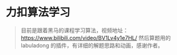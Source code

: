 # 力扣算法学习
> 目前是跟着黑马的课程学习算法，视频地址：https://www.bilibili.com/video/BV1Lv4y1e7HL/
> 然后算题用的 labuladong 的插件，有详细的解题思路和动画，感谢作者。
